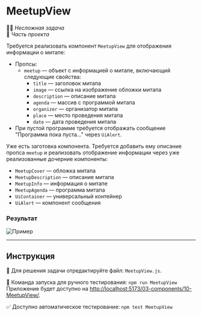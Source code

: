 # MeetupView

👶🏻 _Несложная задача_\
💼 _Часть проекта_

<!--start_statement-->

Требуется реализовать компонент `MeetupView` для отображения информации о митапе:

- Пропсы:
  - `meetup` — объект с информацией о митапе, включающий следующие свойства:
    - `title` — заголовок митапа
    - `image` — ссылка на изображение обложки митапа
    - `description` — описание митапа
    - `agenda` — массив с программой митапа
    - `organizer` — организатор митапа
    - `place` — место проведения митапа
    - `date` — дата проведения митапа
- При пустой программе требуется отображать сообщение "Программа пока пуста..." через `UiAlert`.

Уже есть заготовка компонента. Требуется добавить ему описание пропса `meetup` и реализовать отображение информации
через уже реализованные дочерние компоненты:

- `MeetupCover` — обложка митапа
- `MeetupDescription` — описание митапа
- `MeetupInfo` — информация о митапе
- `MeetupAgenda` — программа митапа
- `UiContainer` — универсальный контейнер
- `UiAlert` — компонент сообщения

### Результат

<img src="https://i.imgur.com/IFoy5Z3.png" alt="Пример" />

<!--end_statement-->

---

## Инструкция

📝 Для решения задачи отредактируйте файл: `MeetupView.js`.

🚀 Команда запуска для ручного тестирования: `npm run MeetupView`\
Приложение будет доступно
на [http://localhost:5173/03-components/10-MeetupView/](http://localhost:5173/03-components/10-MeetupView/).

✅ Доступно автоматическое тестирование: `npm test MeetupView`
